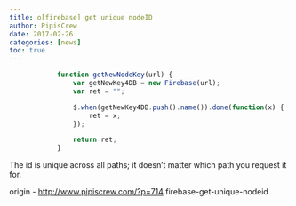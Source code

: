 ```yaml
---
title: o[firebase] get unique nodeID
author: PipisCrew
date: 2017-02-26
categories: [news]
toc: true
---
```


```js
			function getNewNodeKey(url) {
				var getNewKey4DB = new Firebase(url);
				var ret = "";

				$.when(getNewKey4DB.push().name()).done(function(x) {
					ret = x;
				});

				return ret;
			}
```

The id is unique across all paths; it doesn’t matter which path you request it for.</pre>

origin - http://www.pipiscrew.com/?p=714 firebase-get-unique-nodeid